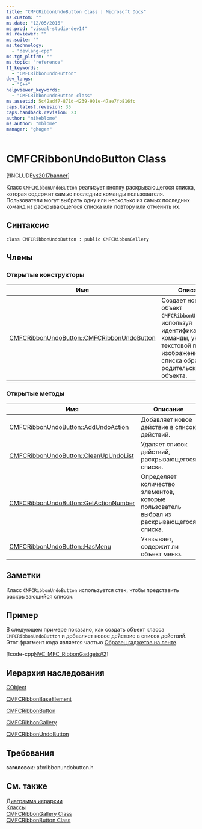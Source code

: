 ```yaml
---
title: "CMFCRibbonUndoButton Class | Microsoft Docs"
ms.custom: ""
ms.date: "12/05/2016"
ms.prod: "visual-studio-dev14"
ms.reviewer: ""
ms.suite: ""
ms.technology: 
  - "devlang-cpp"
ms.tgt_pltfrm: ""
ms.topic: "reference"
f1_keywords: 
  - "CMFCRibbonUndoButton"
dev_langs: 
  - "C++"
helpviewer_keywords: 
  - "CMFCRibbonUndoButton class"
ms.assetid: 5c42adf7-871d-4239-901e-47ae7fb816fc
caps.latest.revision: 35
caps.handback.revision: 23
author: "mikeblome"
ms.author: "mblome"
manager: "ghogen"
---
```

# CMFCRibbonUndoButton Class
[!INCLUDE[vs2017banner](../../assembler/inline/includes/vs2017banner.md)]

Класс `CMFCRibbonUndoButton` реализует кнопку раскрывающегося списка, которая содержит самые последние команды пользователя.  Пользователи могут выбрать одну или несколько из самых последних команд из раскрывающегося списка или повтору или отменить их.  
  
## Синтаксис  
  
```  
class CMFCRibbonUndoButton : public CMFCRibbonGallery  
```  
  
## Члены  
  
### Открытые конструкторы  
  
|Имя|Описание|  
|---------|--------------|  
|[CMFCRibbonUndoButton::CMFCRibbonUndoButton](../Topic/CMFCRibbonUndoButton::CMFCRibbonUndoButton.md)|Создает новый объект `CMFCRibbonUndoButton`, используя идентификатор команды, указании текстовой подписи и изображений из списка образа родительского объекта.|  
  
### Открытые методы  
  
|Имя|Описание|  
|---------|--------------|  
|[CMFCRibbonUndoButton::AddUndoAction](../Topic/CMFCRibbonUndoButton::AddUndoAction.md)|Добавляет новое действие в список действий.|  
|[CMFCRibbonUndoButton::CleanUpUndoList](../Topic/CMFCRibbonUndoButton::CleanUpUndoList.md)|Удаляет список действий, раскрывающегося списка.|  
|[CMFCRibbonUndoButton::GetActionNumber](../Topic/CMFCRibbonUndoButton::GetActionNumber.md)|Определяет количество элементов, которые пользователь выбрал из раскрывающегося списка.|  
|[CMFCRibbonUndoButton::HasMenu](../Topic/CMFCRibbonUndoButton::HasMenu.md)|Указывает, содержит ли объект меню.|  
  
## Заметки  
 Класс `CMFCRibbonUndoButton` используется стек, чтобы представить раскрывающийся список.  
  
## Пример  
 В следующем примере показано, как создать объект класса `CMFCRibbonUndoButton` и добавляет новое действие в список действий.  Этот фрагмент кода является частью [Образец гаджетов на ленте](../../top/visual-cpp-samples.md).  
  
 [!code-cpp[NVC_MFC_RibbonGadgets#2](../../mfc/reference/codesnippet/CPP/cmfcribbonundobutton-class_1.cpp)]  
  
## Иерархия наследования  
 [CObject](../Topic/CObject%20Class.md)  
  
 [CMFCRibbonBaseElement](../../mfc/reference/cmfcribbonbaseelement-class.md)  
  
 [CMFCRibbonButton](../../mfc/reference/cmfcribbonbutton-class.md)  
  
 [CMFCRibbonGallery](../../mfc/reference/cmfcribbongallery-class.md)  
  
 [CMFCRibbonUndoButton](../../mfc/reference/cmfcribbonundobutton-class.md)  
  
## Требования  
 **заголовок:** afxribbonundobutton.h  
  
## См. также  
 [Диаграмма иерархии](../../mfc/hierarchy-chart.md)   
 [Классы](../Topic/MFC%20Classes.md)   
 [CMFCRibbonGallery Class](../../mfc/reference/cmfcribbongallery-class.md)   
 [CMFCRibbonButton Class](../../mfc/reference/cmfcribbonbutton-class.md)